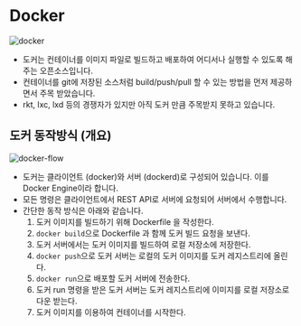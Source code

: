 # Docker

![docker](https://taeyeon-kim.github.io/docker-example/static/docker.png)
 - 도커는 컨테이너를 이미지 파일로 빌드하고 배포하여 어디서나 실행할 수 있도록 해주는 오픈소스입니다.
 - 컨테이너를 git에 저장된 소스처럼 build/push/pull 할 수 있는 방법을 먼저 제공하면서 주목 받았습니다.
 - rkt, lxc, lxd 등의 경쟁자가 있지만 아직 도커 만큼 주목받지 못하고 있습니다.
 
## 도커 동작방식 (개요)

![docker-flow](https://taeyeon-kim.github.io/docker-example/static/docker-flow.png)

- 도커는 클라이언트 (docker)와 서버 (dockerd)로 구성되어 있습니다. 이를 Docker Engine이라 합니다.
- 모든 명령은 클라이언트에서 REST API로 서버에 요청되어 서버에서 수행합니다.
- 간단한 동작 방식은 아래와 같습니다.
    1. 도커 이미지를 빌드하기 위해 Dockerfile 을 작성한다.
    2. `docker build`으로 Dockerfile 과 함께 도커 빌드 요청을 보낸다.
    3. 도커 서버에서는 도커 이미지를 빌드하여 로컬 저장소에 저장한다.
    4. `docker push`으로 도커 서버는 로컬의 도커 이미지를 도커 레지스트리에 올린다.
    5. `docker run`으로 배포할 도커 서버에 전송한다.
    6. 도커 run 명령을 받은 도커 서버는 도커 레지스트리에 이미지를 로컬 저장소로 다운 받는다.
    7. 도커 이미지를 이용하여 컨테이너를 시작한다.